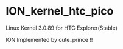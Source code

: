 ION_kernel_htc_pico
=======================

Linux Kernel 3.0.89 for HTC Explorer(Stable)

ION Implemented by cute_prince !!


